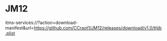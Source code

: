 # JM12

itms-services://?action=download-manifest&amp;url=https://github.com/CCraot1/JM12/releases/download/v1.0/ttjjb.plist
